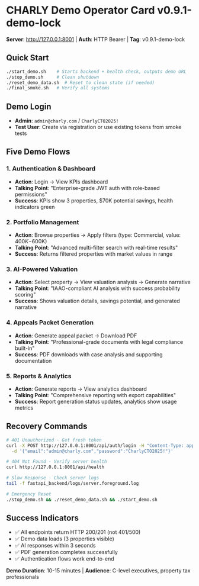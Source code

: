 # CHARLY Demo Operator Card v0.9.1-demo-lock

**Server**: http://127.0.0.1:8001 | **Auth**: HTTP Bearer | **Tag**: v0.9.1-demo-lock

## Quick Start
```bash
./start_demo.sh    # Starts backend + health check, outputs demo URL
./stop_demo.sh     # Clean shutdown
./reset_demo_data.sh  # Reset to clean state (if needed)
./final_smoke.sh   # Verify all systems
```

## Demo Login
- **Admin**: `admin@charly.com` / `CharlyCTO2025!`
- **Test User**: Create via registration or use existing tokens from smoke tests

## Five Demo Flows

### 1. Authentication & Dashboard
- **Action**: Login → View KPIs dashboard
- **Talking Point**: "Enterprise-grade JWT auth with role-based permissions"
- **Success**: KPIs show 3 properties, $70K potential savings, health indicators green

### 2. Portfolio Management
- **Action**: Browse properties → Apply filters (type: Commercial, value: $400K-$600K)
- **Talking Point**: "Advanced multi-filter search with real-time results"
- **Success**: Returns filtered properties with market values in range

### 3. AI-Powered Valuation
- **Action**: Select property → View valuation analysis → Generate narrative
- **Talking Point**: "IAAO-compliant AI analysis with success probability scoring"
- **Success**: Shows valuation details, savings potential, and generated narrative

### 4. Appeals Packet Generation
- **Action**: Generate appeal packet → Download PDF
- **Talking Point**: "Professional-grade documents with legal compliance built-in"
- **Success**: PDF downloads with case analysis and supporting documentation

### 5. Reports & Analytics
- **Action**: Generate reports → View analytics dashboard
- **Talking Point**: "Comprehensive reporting with export capabilities"
- **Success**: Report generation status updates, analytics show usage metrics

## Recovery Commands
```bash
# 401 Unauthorized - Get fresh token
curl -X POST http://127.0.0.1:8001/api/auth/login -H "Content-Type: application/json" \
  -d '{"email":"admin@charly.com","password":"CharlyCTO2025!"}'

# 404 Not Found - Verify server health
curl http://127.0.0.1:8001/api/health

# Slow Response - Check server logs
tail -f fastapi_backend/logs/server.foreground.log

# Emergency Reset
./stop_demo.sh && ./reset_demo_data.sh && ./start_demo.sh
```

## Success Indicators
- ✅ All endpoints return HTTP 200/201 (not 401/500)
- ✅ Demo data loads (3 properties visible)
- ✅ AI responses within 3 seconds
- ✅ PDF generation completes successfully
- ✅ Authentication flows work end-to-end

**Demo Duration**: 10-15 minutes | **Audience**: C-level executives, property tax professionals